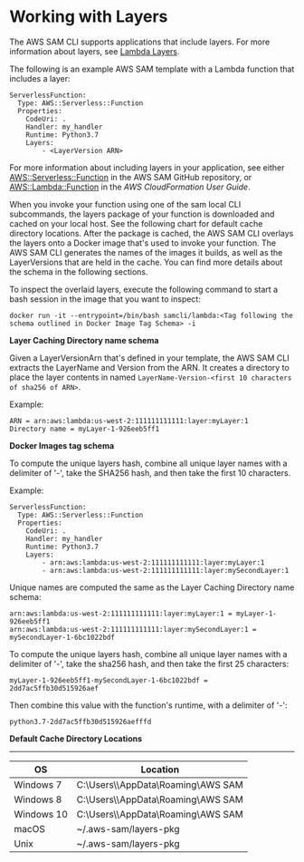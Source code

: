 # Working with Layers<a name="serverless-sam-cli-layers"></a>

The AWS SAM CLI supports applications that include layers\. For more information about layers, see [Lambda Layers](https://docs.aws.amazon.com/lambda/latest/dg/configuration-layers.html)\.

The following is an example AWS SAM template with a Lambda function that includes a layer:

```
ServerlessFunction:
  Type: AWS::Serverless::Function
  Properties:
    CodeUri: .
    Handler: my_handler
    Runtime: Python3.7
    Layers:
        - <LayerVersion ARN>
```

For more information about including layers in your application, see either [AWS::Serverless::Function](https://github.com/awslabs/serverless-application-model/blob/master/versions/2016-10-31.md#awsserverlessfunction) in the AWS SAM GitHub repository, or [AWS::Lambda::Function](https://docs.aws.amazon.com/AWSCloudFormation/latest/UserGuide/aws-resource-lambda-function.html) in the *AWS CloudFormation User Guide*\.

When you invoke your function using one of the sam local CLI subcommands, the layers package of your function is downloaded and cached on your local host\. See the following chart for default cache directory locations\. After the package is cached, the AWS SAM CLI overlays the layers onto a Docker image that's used to invoke your function\. The AWS SAM CLI generates the names of the images it builds, as well as the LayerVersions that are held in the cache\. You can find more details about the schema in the following sections\.

To inspect the overlaid layers, execute the following command to start a bash session in the image that you want to inspect:

```
docker run -it --entrypoint=/bin/bash samcli/lambda:<Tag following the schema outlined in Docker Image Tag Schema> -i
```

**Layer Caching Directory name schema**

Given a LayerVersionArn that's defined in your template, the AWS SAM CLI extracts the LayerName and Version from the ARN\. It creates a directory to place the layer contents in named `LayerName-Version-<first 10 characters of sha256 of ARN>`\.

Example:

```
ARN = arn:aws:lambda:us-west-2:111111111111:layer:myLayer:1
Directory name = myLayer-1-926eeb5ff1
```

**Docker Images tag schema**

To compute the unique layers hash, combine all unique layer names with a delimiter of '\-', take the SHA256 hash, and then take the first 10 characters\.

Example:

```
ServerlessFunction:
  Type: AWS::Serverless::Function
  Properties:
    CodeUri: .
    Handler: my_handler
    Runtime: Python3.7
    Layers:
        - arn:aws:lambda:us-west-2:111111111111:layer:myLayer:1
        - arn:aws:lambda:us-west-2:111111111111:layer:mySecondLayer:1
```

Unique names are computed the same as the Layer Caching Directory name schema:

```
arn:aws:lambda:us-west-2:111111111111:layer:myLayer:1 = myLayer-1-926eeb5ff1
arn:aws:lambda:us-west-2:111111111111:layer:mySecondLayer:1 = mySecondLayer-1-6bc1022bdf
```

To compute the unique layers hash, combine all unique layer names with a delimiter of '\-', take the sha256 hash, and then take the first 25 characters:

```
myLayer-1-926eeb5ff1-mySecondLayer-1-6bc1022bdf = 2dd7ac5ffb30d515926aef
```

Then combine this value with the function's runtime, with a delimiter of '\-':

```
python3.7-2dd7ac5ffb30d515926aefffd
```

**Default Cache Directory Locations**


****  

| OS | Location | 
| --- | --- | 
| Windows 7 | C:\\Users\\<user>\\AppData\\Roaming\\AWS SAM | 
| Windows 8 | C:\\Users\\<user>\\AppData\\Roaming\\AWS SAM | 
| Windows 10 | C:\\Users\\<user>\\AppData\\Roaming\\AWS SAM | 
| macOS | \~/\.aws\-sam/layers\-pkg | 
| Unix | \~/\.aws\-sam/layers\-pkg | 